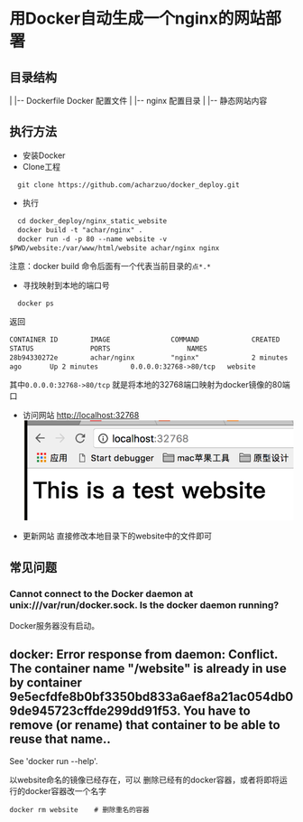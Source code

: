 # 用Docker自动生成一个nginx的网站部署

## 目录结构

|
|-- Dockerfile Docker 配置文件
|
|-- <nginx> nginx 配置目录
|
|-- <site>  静态网站内容


## 执行方法

* 安装Docker
* Clone工程
```
  git clone https://github.com/acharzuo/docker_deploy.git
```
* 执行
```
  cd docker_deploy/nginx_static_website
  docker build -t "achar/nginx" .
  docker run -d -p 80 --name website -v $PWD/website:/var/www/html/website achar/nginx nginx
```
注意：docker build 命令后面有一个代表当前目录的`点*.*`
* 寻找映射到本地的端口号
```
  docker ps
```
  返回
```
CONTAINER ID        IMAGE               COMMAND             CREATED             STATUS              PORTS                   NAMES
28b94330272e        achar/nginx         "nginx"             2 minutes ago       Up 2 minutes        0.0.0.0:32768->80/tcp   website
```
其中`0.0.0.0:32768->80/tcp` 就是将本地的32768端口映射为docker镜像的80端口
* 访问网站
[http://localhost:32768](http://localhost:32768)
![静态网站显示](images/website.png)

* 更新网站
直接修改本地目录下的website中的文件即可


## 常见问题

### Cannot connect to the Docker daemon at unix:///var/run/docker.sock. Is the docker daemon running?
Docker服务器没有启动。

## docker: Error response from daemon: Conflict. The container name "/website" is already in use by container 9e5ecfdfe8b0bf3350bd833a6aef8a21ac054db09de945723cffde299dd91f53. You have to remove (or rename) that container to be able to reuse that name..
See 'docker run --help'.

以website命名的镜像已经存在，可以 删除已经有的docker容器，或者将即将运行的docker容器改一个名字
```
docker rm website    # 删除重名的容器
```

